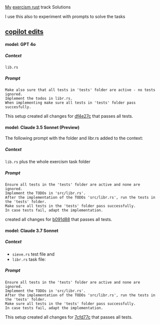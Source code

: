 [My](https://exercism.io/profiles/lotharschulz) [exercism rust](https://exercism.org/tracks/rust/exercises/) track Solutions


I use this also to experiment with prompts to solve the tasks

## [copilot edits](https://code.visualstudio.com/docs/copilot/copilot-edits)

#### model: GPT 4o

##### Context

 `lib.rs`

##### Prompt

```
Make also sure that all tests in 'tests' folder are active - no tests ignored. 
Implement the todos in libr.rs. 
When implementing make sure all tests in 'tests' folder pass succesfully. 
```

This setup created all changes for [df4e27c](https://github.com/lotharschulz/exercism-rust/commit/df4e27c10cff8a3e650e3c853c51bf72b58b65b0) that passes all tests.

#### model: Claude 3.5 Sonnet (Preview)

The following prompt with the folder and libr.rs added to the context:

##### Context

`lib.rs` plus the whole exercism task folder 

##### Prompt

```
Ensure all tests in the 'tests' folder are active and none are ignored. 
Implement the TODOs in 'src/libr.rs'. 
After the implementation of the TODOs 'src/libr.rs', run the tests in the 'tests' folder.
Make sure all tests in the 'tests' folder pass successfully. 
In case tests fail, adapt the implementation.
```

created all changes for [b091d88](https://github.com/lotharschulz/exercism-rust/commit/b091d88b74cd2a18fc4e581422726b29263bb286) that passes all tests.

#### model: Claude 3.7 Sonnet

##### Context 
- `sieve.rs` test file 
   and 
- `libr.rs` task file:

##### Prompt

```
Ensure all tests in the 'tests' folder are active and none are ignored. 
Implement the TODOs in 'src/libr.rs'. 
After the implementation of the TODOs 'src/libr.rs', run the tests in the 'tests' folder.
Make sure all tests in the 'tests' folder pass successfully. 
In case tests fail, adapt the implementation.
```

This setup created all changes for [7cfd77c](https://github.com/lotharschulz/exercism-rust/commit/7cfd77cd51645e1bfe96fae48ed026856678ab46) that passes all tests.